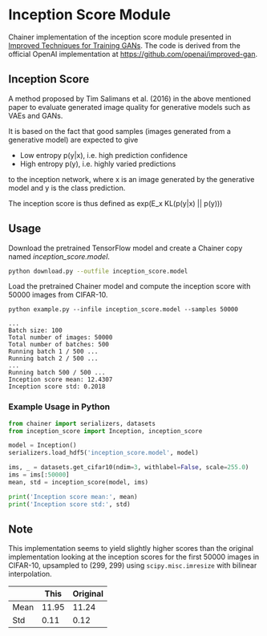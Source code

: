 # Inception Score Module

Chainer implementation of the inception score module presented in [Improved Techniques for Training GANs](https://arxiv.org/abs/1606.03498). The code is derived from the official OpenAI implementation at https://github.com/openai/improved-gan.

## Inception Score

A method proposed by Tim Salimans et al. (2016) in the above mentioned paper to evaluate generated image quality for generative models such as VAEs and GANs.

It is based on the fact that good samples (images generated from a generative model) are expected to give

- Low entropy p(y|x), i.e. high prediction confidence
- High entropy p(y), i.e. highly varied predictions

to the inception network, where x is an image generated by the generative model and y is the class prediction. 

The inception score is thus defined as exp(E_x KL(p(y|x) || p(y)))

## Usage

Download the pretrained TensorFlow model and create a Chainer copy named *inception_score.model*.

```bash
python download.py --outfile inception_score.model
```

Load the pretrained Chainer model and compute the inception score with 50000 images from CIFAR-10.

```
python example.py --infile inception_score.model --samples 50000
```

```
...
Batch size: 100
Total number of images: 50000
Total number of batches: 500
Running batch 1 / 500 ...
Running batch 2 / 500 ...
...
Running batch 500 / 500 ...
Inception score mean: 12.4307
Inception score std: 0.2018
```

### Example Usage in Python

```python
from chainer import serializers, datasets
from inception_score import Inception, inception_score

model = Inception()
serializers.load_hdf5('inception_score.model', model)

ims, _ = datasets.get_cifar10(ndim=3, withlabel=False, scale=255.0)
ims = ims[:50000]
mean, std = inception_score(model, ims)

print('Inception score mean:', mean)
print('Inception score std:', std)

```

## Note

This implementation seems to yield slightly higher scores than the original implementation looking at the inception scores for the first 50000 images in CIFAR-10, upsampled to (299, 299) using `scipy.misc.imresize` with bilinear interpolation.

|| This | Original |
| ------------- | ------------- | ------------- |
| Mean | 11.95 | 11.24 |
| Std  | 0.11 | 0.12 |
